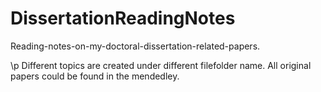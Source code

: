 # DissertationReadingNotes
Reading-notes-on-my-doctoral-dissertation-related-papers.

\p Different topics are created under different filefolder name. All original papers could be found in the mendedley.
